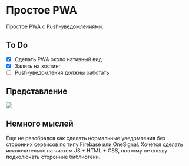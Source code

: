 # Простое PWA

Простое PWA с Push-уведомлениями.

## To Do
- [x] Сделать PWA около нативный вид
- [x] Залить на хостинг
- [ ] Push-уведомления должны работать

## Представление
![](https://github.com/vcusnx/pwa/sc.png)

## Немного мыслей
Еще не разобрался как сделать нормальные уведомления без сторонних сервисов по типу Firebase или OneSignal.
Хочется сделать исключительно на чистом JS + HTML + CSS, поэтому не спешу подколючать сторонние библиотеки.
